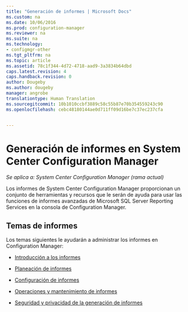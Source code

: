 ```yaml
---
title: "Generación de informes | Microsoft Docs"
ms.custom: na
ms.date: 10/06/2016
ms.prod: configuration-manager
ms.reviewer: na
ms.suite: na
ms.technology:
- configmgr-other
ms.tgt_pltfrm: na
ms.topic: article
ms.assetid: 78c1f344-4d72-4718-aad9-3a3834b64dbd
caps.latest.revision: 4
caps.handback.revision: 0
author: Dougeby
ms.author: dougeby
manager: angrobe
translationtype: Human Translation
ms.sourcegitcommit: 10b1010ccbf3889c58c55b87e70b354559243c90
ms.openlocfilehash: cebc48180144ae0d711ff09d16be7c37ec237cfa


---
```

# <a name="reporting-in-system-center-configuration-manager"></a>Generación de informes en System Center Configuration Manager

*Se aplica a: System Center Configuration Manager (rama actual)*

Los informes de System Center Configuration Manager proporcionan un conjunto de herramientas y recursos que le serán de ayuda para usar las funciones de informes avanzadas de Microsoft SQL Server Reporting Services en la consola de Configuration Manager.  

## <a name="reporting-topics"></a>Temas de informes  
 Los temas siguientes le ayudarán a administrar los informes en Configuration Manager:  

-   [Introducción a los informes](introduction-to-reporting.md)  

-   [Planeación de informes](planning-for-reporting.md)  

-   [Configuración de informes](configuring-reporting.md)  

-   [Operaciones y mantenimiento de informes](operations-and-maintenance-for-reporting.md)  

-   [Seguridad y privacidad de la generación de informes](security-and-privacy-for-reporting.md)  



<!--HONumber=Dec16_HO3-->


